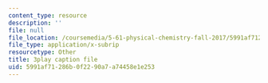 ```yaml
---
content_type: resource
description: ''
file: null
file_location: /coursemedia/5-61-physical-chemistry-fall-2017/5991af71286b0f2290a7a74458e1e253_9WthWtTxdj0.srt
file_type: application/x-subrip
resourcetype: Other
title: 3play caption file
uid: 5991af71-286b-0f22-90a7-a74458e1e253
---
```

